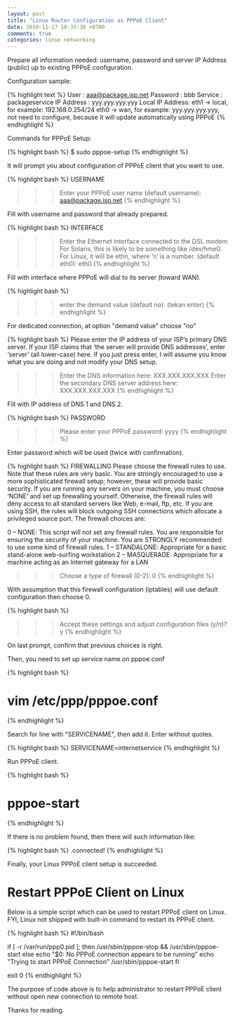 ```yaml
---
layout: post
title: "Linux Router Configuration as PPPoE Client"
date: 2010-11-17 10:33:38 +0700
comments: true
categories: linux networking
---
```

Prepare all information needed: username, password and server IP Address (public)
up to existing PPPoE configuration.

Configuration sample:

{% highlight text %}
User : aaa@package.isp.net
Password : bbb
Service : packageservice
IP Address : yyy.yyy.yyy.yyy
Local IP Address:
eth1 -> local, for example: 192.168.0.254/24
eth0 -> wan, for example: yyy.yyy.yyy.yyy, not need to configure, because it
will update automatically using PPPoE
{% endhighlight %}

Commands for PPPoE Setup:

{% highlight bash %}
$ sudo pppoe-setup
{% endhighlight %}

It will prompt you about configuration of PPPoE client that you want to use.

{% highlight bash %}
USERNAME
>>> Enter your PPPoE user name (default username): aaa@package.isp.net
{% endhighlight %}

Fill with username and password that already prepared.

{% highlight bash %}
INTERFACE
>>> Enter the Ethernet interface connected to the DSL modem
For Solaris, this is likely to be something like /dev/hme0.
For Linux, it will be ethn, where ‘n’ is a number.
(default eth0): eth0
{% endhighlight %}

Fill with interface where PPPoE will dial to its server (toward WAN).

{% highlight bash %}
>>> enter the demand value (default no): (tekan enter)
{% endhighlight %}

For dedicated connection, at option "demand value" choose "no"

{% highlight bash %}
Please enter the IP address of your ISP’s primary DNS server.
If your ISP claims that ‘the server will provide DNS addresses’,
enter ‘server’ (all lower-case) here.
If you just press enter, I will assume you know what you are
doing and not modify your DNS setup.
>>> Enter the DNS information here: XXX.XXX.XXX.XXX
>>> Enter the secondary DNS server address here: XXX.XXX.XXX.XXX
{% endhighlight %}

Fill with IP address of DNS 1 and DNS 2.

{% highlight bash %}
PASSWORD
>>> Please enter your PPPoE password: yyyy
{% endhighlight %}

Enter password which will be used (twice with confirmation).

{% highlight bash %}
FIREWALLING
Please choose the firewall rules to use. Note that these rules are very basic. 
You are strongly encouraged to use a more sophisticated firewall setup; however, 
these will provide basic security. If you are running any servers on your 
machine, you must choose ‘NONE’ and set up firewalling yourself. Otherwise, the 
firewall rules will deny access to all standard servers like Web, e-mail, ftp, 
etc. If you are using SSH, the rules will block outgoing SSH connections which 
allocate a privileged source port. The firewall choices are: 

0 – NONE: This script will not set any firewall rules. You are responsible for 
ensuring the security of your machine. You are STRONGLY recommended to use some 
kind of firewall rules. 
1 – STANDALONE: Appropriate for a basic stand-alone web-surfing workstation 
2 – MASQUERADE: Appropriate for a machine acting as an Internet gateway for a LAN

>>> Choose a type of firewall (0-2): 0
{% endhighlight %}

With assumption that this firewall configuration (iptables) will use default
configuration then choose 0.

{% highlight bash %}
>>> Accept these settings and adjust configuration files (y/n)? y
{% endhighlight %}

On last prompt, confirm that previous choices is right.

Then, you need to set up service name on pppoe.conf

{% highlight bash %}
# vim /etc/ppp/pppoe.conf
{% endhighlight %}

Search for line with "SERVICENAME", then add it. Enter without quotes.

{% highlight bash %}
SERVICENAME=internetservice
{% endhighlight %}

Run PPPoE client.

{% highlight bash %}
# pppoe-start
{% endhighlight %}

If there is no problem found, then there will such information like:

{% highlight bash %}
.connected!
{% endhighlight %}

Finally, your Linux PPPoE client setup is succeeded.

# Restart PPPoE Client on Linux

Below is a simple script which can be used to restart PPPoE client on Linux.
FYI, Linux not shipped with built-in command to restart its PPPoE client.

{% highlight bash %}
#!/bin/bash

if [ -r /var/run/ppp0.pid ]; then
/usr/sbin/pppoe-stop && /usr/sbin/pppoe-start
else
echo "$0: No PPPoE connection appears to be running"
echo "Trying to start PPPoE Connection"
/usr/sbin/pppoe-start
fi

exit 0
{% endhighlight %}

The purpose of code above is to help administrator to restart PPPoE client
without open new connection to remote host.

Thanks for reading.
